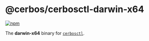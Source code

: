 # @cerbos/cerbosctl-darwin-x64

[![npm](https://img.shields.io/npm/v/@cerbos/cerbosctl-darwin-x64?style=flat-square)](https://www.npmjs.com/package/@cerbos/cerbosctl-darwin-x64)

The **darwin-x64** binary for [`cerbosctl`](https://docs.cerbos.dev/cerbos/latest/cli/cerbosctl).
